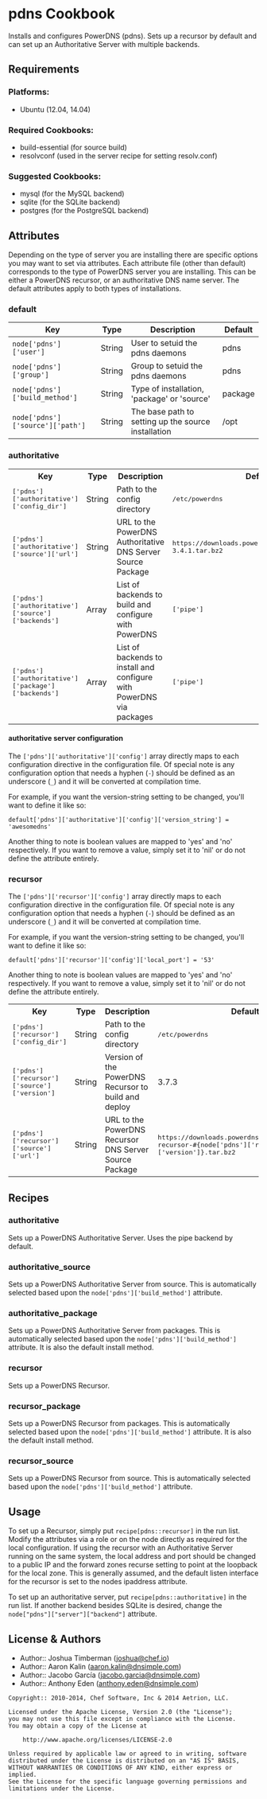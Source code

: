 # pdns Cookbook

Installs and configures PowerDNS (pdns). Sets up a recursor by default and can set up an Authoritative Server with multiple backends.

## Requirements

### Platforms:

* Ubuntu (12.04, 14.04)

### Required Cookbooks:

* build-essential (for source build)
* resolvconf (used in the server recipe for setting resolv.conf)

### Suggested Cookbooks:

* mysql (for the MySQL backend)
* sqlite (for the SQLite backend)
* postgres (for the PostgreSQL backend)

## Attributes

Depending on the type of server you are installing there are specific options you may want to set via attributes. Each
attribute file (other than default) corresponds to the type of PowerDNS server you are installing. This can be either
a PowerDNS recursor, or an authoritative DNS name server. The default attributes apply to both types of installations.

### default

Key                               | Type     | Description                                          | Default
----------------------------------| ---------|------------------------------------------------------|---------
`node['pdns']['user']`            | String   | User to setuid the pdns daemons                      | pdns
`node['pdns']['group']`           | String   | Group to setuid the pdns daemons                     | pdns
`node['pdns']['build_method']`    | String   | Type of installation, 'package' or 'source'          | package
`node['pdns']['source']['path']`  | String   | The base path to setting up the source installation  | /opt

### authoritative

<table>
  <tr>
    <th>Key</th>
    <th>Type</th>
    <th>Description</th>
    <th>Default</th>
  </tr>
  <tr>
    <td><tt>['pdns']['authoritative']['config_dir']</tt></td>
    <td>String</td>
    <td>Path to the config directory</td>
    <td><tt>/etc/powerdns</tt></td>
  </tr>
  <tr>
    <td><tt>['pdns']['authoritative']['source']['url']</tt></td>
    <td>String</td>
    <td>URL to the PowerDNS Authoritative DNS Server Source Package</td>
    <td><tt>https://downloads.powerdns.com/releases/pdns-3.4.1.tar.bz2</tt></td>
  </tr>
  <tr>
    <td><tt>['pdns']['authoritative']['source']['backends']</tt></td>
    <td>Array</td>
    <td>List of backends to build and configure with PowerDNS</td>
    <td><tt>['pipe']</tt></td>
  </tr>
  <tr>
    <td><tt>['pdns']['authoritative']['package']['backends']</tt></td>
    <td>Array</td>
    <td>List of backends to install and configure with PowerDNS via packages</td>
    <td><tt>['pipe']</tt></td>
  </tr>
</table>

#### authoritative server configuration

The `['pdns']['authoritative']['config']` array directly maps to each
configuration directive in the configuration file. Of special note is
any configuration option that needs a hyphen (`-`) should be defined
as an underscore (`_`) and it will be converted at compilation time.

For example, if you want the version-string setting to be changed, you'll want
to define it like so:

`default['pdns']['authoritative']['config']['version_string'] = 'awesomedns'`

Another thing to note is boolean values are mapped to 'yes' and 'no'
respectively. If you want to remove a value, simply set it to 'nil' or do not
define the attribute entirely.

### recursor

The `['pdns']['recursor']['config']` array directly maps to each
configuration directive in the configuration file. Of special note is
any configuration option that needs a hyphen (`-`) should be defined
as an underscore (`_`) and it will be converted at compilation time.

For example, if you want the version-string setting to be changed, you'll want
to define it like so:

`default['pdns']['recursor']['config']['local_port'] = '53'`

Another thing to note is boolean values are mapped to 'yes' and 'no'
respectively. If you want to remove a value, simply set it to 'nil' or do not
define the attribute entirely.

<table>
  <tr>
    <th>Key</th>
    <th>Type</th>
    <th>Description</th>
    <th>Default</th>
  </tr>
  <tr>
    <td><tt>['pdns']['recursor']['config_dir']</tt></td>
    <td>String</td>
    <td>Path to the config directory</td>
    <td><tt>/etc/powerdns</tt></td>
  </tr>
  <tr>
    <td><tt>['pdns']['recursor']['source']['version']</tt></td>
    <td>String</td>
    <td>Version of the PowerDNS Recursor to build and deploy</td>
    <td>3.7.3</td>
  </tr>
  <tr>
    <td><tt>['pdns']['recursor']['source']['url']</tt></td>
    <td>String</td>
    <td>URL to the PowerDNS Recursor DNS Server Source Package</td>
    <td><tt>https://downloads.powerdns.com/releases/pdns-recursor-#{node['pdns']['recursor']['source']['version']}.tar.bz2</tt></td>
  </tr>
</table>

## Recipes

### authoritative

Sets up a PowerDNS Authoritative Server. Uses the pipe backend by default.

### authoritative_source

Sets up a PowerDNS Authoritative Server from source. This is automatically selected
based upon the `node['pdns']['build_method']` attribute.

### authoritative_package

Sets up a PowerDNS Authoritative Server from packages. This is automatically selected
based upon the `node['pdns']['build_method']` attribute. It is also the default install
method.

### recursor

Sets up a PowerDNS Recursor.

### recursor_package

Sets up a PowerDNS Recursor from packages. This is automatically selected
based upon the `node['pdns']['build_method']` attribute. It is also the default install
method.

### recursor_source

Sets up a PowerDNS Recursor from source. This is automatically selected
based upon the `node['pdns']['build_method']` attribute.

## Usage

To set up a Recursor, simply put `recipe[pdns::recursor]` in the run list. Modify the attributes via a role or on the node directly as required for the local configuration. If using the recursor with an Authoritative Server running on the same system, the local address and port should be changed to a public IP and the forward zones recurse setting to point at the loopback for the local zone. This is generally assumed, and the default listen interface for the recursor is set to the nodes ipaddress attribute.

To set up an authoritative server, put `recipe[pdns::authoritative]` in the run list. If another backend besides SQLite is desired, change the `node["pdns"]["server"]["backend"]` attribute.

License & Authors
-----------------
- Author:: Joshua Timberman (<joshua@chef.io>)
- Author:: Aaron Kalin (<aaron.kalin@dnsimple.com>)
- Author:: Jacobo García (<jacobo.garcia@dnsimple.com>)
- Author:: Anthony Eden (<anthony.eden@dnsimple.com>)

```text
Copyright:: 2010-2014, Chef Software, Inc & 2014 Aetrion, LLC.

Licensed under the Apache License, Version 2.0 (the "License");
you may not use this file except in compliance with the License.
You may obtain a copy of the License at

    http://www.apache.org/licenses/LICENSE-2.0

Unless required by applicable law or agreed to in writing, software
distributed under the License is distributed on an "AS IS" BASIS,
WITHOUT WARRANTIES OR CONDITIONS OF ANY KIND, either express or implied.
See the License for the specific language governing permissions and
limitations under the License.
```
